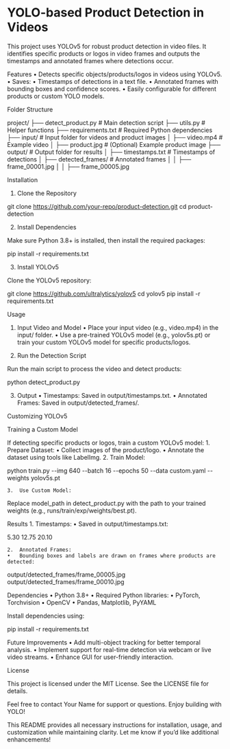 # YOLO-based Product Detection in Videos

This project uses YOLOv5 for robust product detection in video files. It identifies specific products or logos in video frames and outputs the timestamps and annotated frames where detections occur.

Features
	•	Detects specific objects/products/logos in videos using YOLOv5.
	•	Saves:
	•	Timestamps of detections in a text file.
	•	Annotated frames with bounding boxes and confidence scores.
	•	Easily configurable for different products or custom YOLO models.

Folder Structure

project/
├── detect_product.py         # Main detection script
├── utils.py                  # Helper functions
├── requirements.txt          # Required Python dependencies
├── input/                    # Input folder for videos and product images
│   ├── video.mp4             # Example video
│   ├── product.jpg           # (Optional) Example product image
├── output/                   # Output folder for results
│   ├── timestamps.txt        # Timestamps of detections
│   ├── detected_frames/      # Annotated frames
│   │   ├── frame_00001.jpg
│   │   ├── frame_00005.jpg

Installation

1. Clone the Repository

git clone https://github.com/your-repo/product-detection.git
cd product-detection

2. Install Dependencies

Make sure Python 3.8+ is installed, then install the required packages:

pip install -r requirements.txt

3. Install YOLOv5

Clone the YOLOv5 repository:

git clone https://github.com/ultralytics/yolov5
cd yolov5
pip install -r requirements.txt

Usage

1. Input Video and Model
	•	Place your input video (e.g., video.mp4) in the input/ folder.
	•	Use a pre-trained YOLOv5 model (e.g., yolov5s.pt) or train your custom YOLOv5 model for specific products/logos.

2. Run the Detection Script

Run the main script to process the video and detect products:

python detect_product.py

3. Output
	•	Timestamps: Saved in output/timestamps.txt.
	•	Annotated Frames: Saved in output/detected_frames/.

Customizing YOLOv5

Training a Custom Model

If detecting specific products or logos, train a custom YOLOv5 model:
	1.	Prepare Dataset:
	•	Collect images of the product/logo.
	•	Annotate the dataset using tools like LabelImg.
	2.	Train Model:

python train.py --img 640 --batch 16 --epochs 50 --data custom.yaml --weights yolov5s.pt


	3.	Use Custom Model:
Replace model_path in detect_product.py with the path to your trained weights (e.g., runs/train/exp/weights/best.pt).

Results
	1.	Timestamps:
	•	Saved in output/timestamps.txt:

5.30
12.75
20.10


	2.	Annotated Frames:
	•	Bounding boxes and labels are drawn on frames where products are detected:

output/detected_frames/frame_00005.jpg
output/detected_frames/frame_00010.jpg

Dependencies
	•	Python 3.8+
	•	Required Python libraries:
	•	PyTorch, Torchvision
	•	OpenCV
	•	Pandas, Matplotlib, PyYAML

Install dependencies using:

pip install -r requirements.txt

Future Improvements
	•	Add multi-object tracking for better temporal analysis.
	•	Implement support for real-time detection via webcam or live video streams.
	•	Enhance GUI for user-friendly interaction.

License

This project is licensed under the MIT License. See the LICENSE file for details.

Feel free to contact Your Name for support or questions. Enjoy building with YOLO!

This README provides all necessary instructions for installation, usage, and customization while maintaining clarity. Let me know if you’d like additional enhancements!